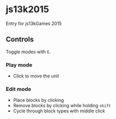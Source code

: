 # js13k2015

Entry for js13kGames 2015

## Controls

Toggle modes with `E`.

### Play mode

* Click to move the unit

### Edit mode

* Place blocks by clicking
* Remove blocks by clicking while holding `shift`
* Cycle through block types with middle click
